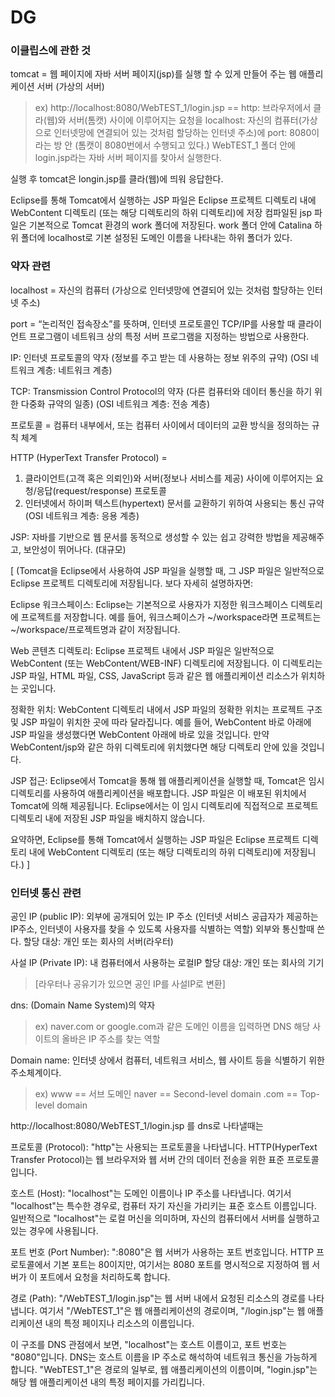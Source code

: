 # DG


### 이클립스에 관한 것

tomcat = 웹 페이지에 자바 서버 페이지(jsp)를 실행 할 수 있게 만들어 주는 웹 애플리케이션 서버 (가상의 서버)
> ex) http://localhost:8080/WebTEST_1/login.jsp == 
> http: 브라우저에서 클라(웹)와 서버(톰캣) 사이에 이루어지는 요청을 
> localhost: 자신의 컴퓨터(가상으로 인터넷망에 연결되어 있는 것처럼 할당하는 인터넷 주소)에 
> port: 8080이라는 방 안 (톰캣이 8080번에서 수행되고 있다.)
> WebTEST_1 폴더 안에  
> login.jsp라는 자바 서버 페이지를 찾아서 실행한다.

실행 후 tomcat은 longin.jsp를 클라(웹)에 띄워 응답한다.

Eclipse를 통해 Tomcat에서 실행하는 JSP 파일은 Eclipse 프로젝트 디렉토리 내에 WebContent 디렉토리 (또는 해당 디렉토리의 하위 디렉토리)에 저장
컴파일된 jsp 파일은 기본적으로 Tomcat 환경의 work 폴더에 저장된다. work 폴더 안에 Catalina 하위 폴더에 localhost로 기본 설정된 도메인 이름을 나타내는 하위 폴더가 있다.



### 약자 관련
localhost = 자신의 컴퓨터 (가상으로 인터넷망에 연결되어 있는 것처럼 할당하는 인터넷 주소)

port = “논리적인 접속장소”를 뜻하며, 인터넷 프로토콜인 TCP/IP를 사용할 때 클라이언트 프로그램이 네트워크 상의 특정 서버 프로그램을 지정하는 방법으로 사용한다.

IP: 인터넷 프로토콜의 약자 (정보를 주고 받는 데 사용하는 정보 위주의 규약) (OSI 네트워크 계층: 네트워크 계층)

TCP: Transmission Control Protocol의 약자 (다른 컴퓨터와 데이터 통신을 하기 위한 다중화 규약의 일종) (OSI 네트워크 계층: 전송 계층)

프로토콜 = 컴퓨터 내부에서, 또는 컴퓨터 사이에서 데이터의 교환 방식을 정의하는 규칙 체계

HTTP (HyperText Transfer Protocol) = 

1. 클라이언트(고객 혹은 의뢰인)와 서버(정보나 서비스를 제공) 사이에 이루어지는 요청/응답(request/response) 프로토콜 
2. 인터넷에서 하이퍼 텍스트(hypertext) 문서를 교환하기 위하여 사용되는 통신 규약 (OSI 네트워크 계층: 응용 계층)

JSP: 자바를 기반으로 웹 문서를 동적으로 생성할 수 있는 쉽고 강력한 방법을 제공해주고, 보안성이 뛰어나다. (대규모)

[
  (Tomcat을 Eclipse에서 사용하여 JSP 파일을 실행할 때, 그 JSP 파일은 일반적으로 Eclipse 프로젝트 디렉토리에 저장됩니다. 보다 자세히 설명하자면:
  
  Eclipse 워크스페이스: Eclipse는 기본적으로 사용자가 지정한 워크스페이스 디렉토리에 프로젝트를 저장합니다. 예를 들어, 워크스페이스가 ~/workspace라면 프로젝트는 ~/workspace/프로젝트명과 같이 저장됩니다.
  
  Web 콘텐츠 디렉토리: Eclipse 프로젝트 내에서 JSP 파일은 일반적으로 WebContent (또는 WebContent/WEB-INF) 디렉토리에 저장됩니다. 이 디렉토리는 JSP 파일, HTML 파일, CSS, JavaScript 등과 같은 웹 애플리케이션 리소스가 위치하는 곳입니다.
  
  정확한 위치: WebContent 디렉토리 내에서 JSP 파일의 정확한 위치는 프로젝트 구조 및 JSP 파일이 위치한 곳에 따라 달라집니다. 예를 들어, WebContent 바로 아래에 JSP 파일을 생성했다면 WebContent 아래에 바로 있을 것입니다. 만약 WebContent/jsp와 같은 하위 디렉토리에 위치했다면 해당 디렉토리 안에 있을 것입니다.
  
  JSP 접근: Eclipse에서 Tomcat을 통해 웹 애플리케이션을 실행할 때, Tomcat은 임시 디렉토리를 사용하여 애플리케이션을 배포합니다. JSP 파일은 이 배포된 위치에서 Tomcat에 의해 제공됩니다. Eclipse에서는 이 임시 디렉토리에 직접적으로 프로젝트 디렉토리 내에 저장된 JSP 파일을 배치하지 않습니다.
  
  요약하면, Eclipse를 통해 Tomcat에서 실행하는 JSP 파일은 Eclipse 프로젝트 디렉토리 내에 WebContent 디렉토리 (또는 해당 디렉토리의 하위 디렉토리)에 저장됩니다.)
]




### 인터넷 통신 관련
공인 IP (public IP): 외부에 공개되어 있는 IP 주소 (인터넷 서비스 공급자가 제공하는 IP주소, 인터넷이 사용자를 찾을 수 있도록 사용자를 식별하는 역할) 외부와 통신할때 쓴다.
할당 대상: 개인 또는 회사의 서버(라우터)

사설 IP (Private IP): 내 컴퓨터에서 사용하는 로컬IP
할당 대상: 개인 또는 회사의 기기
> [라우터나 공유기가 있으면 공인 IP를 사설IP로 변환]


dns: (Domain Name System)의 약자 
> ex) naver.com or google.com과 같은 도메인 이름을 입력하면 DNS 해당 사이트의 올바은 IP 주소를 찾는 역할

Domain name: 인터넷 상에서 컴퓨터, 네트워크 서비스, 웹 사이트 등을 식별하기 위한 주소체계이다. 
> ex) www == 서브 도메인 naver == Second-level domain .com == Top-level domain


http://localhost:8080/WebTEST_1/login.jsp 를 dns로 나타낼때는 

프로토콜 (Protocol): "http"는 사용되는 프로토콜을 나타냅니다. HTTP(HyperText Transfer Protocol)는 웹 브라우저와 웹 서버 간의 데이터 전송을 위한 표준 프로토콜입니다.

호스트 (Host): "localhost"는 도메인 이름이나 IP 주소를 나타냅니다. 여기서 "localhost"는 특수한 경우로, 컴퓨터 자기 자신을 가리키는 표준 호스트 이름입니다. 일반적으로 "localhost"는 로컬 머신을 의미하며, 자신의 컴퓨터에서 서버를 실행하고 있는 경우에 사용됩니다.

포트 번호 (Port Number): ":8080"은 웹 서버가 사용하는 포트 번호입니다. HTTP 프로토콜에서 기본 포트는 80이지만, 여기서는 8080 포트를 명시적으로 지정하여 웹 서버가 이 포트에서 요청을 처리하도록 합니다.

경로 (Path): "/WebTEST_1/login.jsp"는 웹 서버 내에서 요청된 리소스의 경로를 나타냅니다. 여기서 "/WebTEST_1"은 웹 애플리케이션의 경로이며, "/login.jsp"는 웹 애플리케이션 내의 특정 페이지나 리소스의 이름입니다.

이 구조를 DNS 관점에서 보면, "localhost"는 호스트 이름이고, 포트 번호는 "8080"입니다. DNS는 호스트 이름을 IP 주소로 해석하여 네트워크 통신을 가능하게 합니다. "WebTEST_1"은 경로의 일부로, 웹 애플리케이션의 이름이며, "login.jsp"는 해당 웹 애플리케이션 내의 특정 페이지를 가리킵니다.





